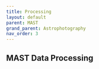 ```yaml
---
title: Processing
layout: default
parent: MAST
grand_parent: Astrophotography
nav_order: 3
---
```


## MAST Data Processing

<br />
